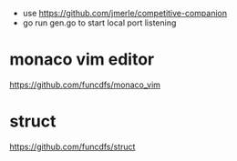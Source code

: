 - use https://github.com/jmerle/competitive-companion 
- go run gen.go to start local port listening 

# monaco vim editor

https://github.com/funcdfs/monaco_vim

# struct

https://github.com/funcdfs/struct
